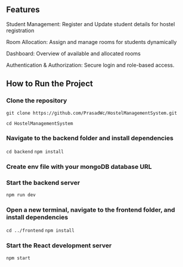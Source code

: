 ## Features
Student Management: Register and Update student details for hostel registration

Room Allocation: Assign and manage rooms for students dynamically

Dashboard: Overview of available and allocated rooms

Authentication & Authorization: Secure login and role-based access.

## How to Run the Project

### Clone the repository 
```git clone https://github.com/PrasadWc/HostelManagementSystem.git```

```cd HostelManagementSystem```

### Navigate to the backend folder and install dependencies
```cd backend```
```npm install```

### Create env file with your mongoDB database URL

### Start the backend server
```npm run dev```

### Open a new terminal, navigate to the frontend folder, and install dependencies
```cd ../frontend```
```npm install```

### Start the React development server
```npm start```
